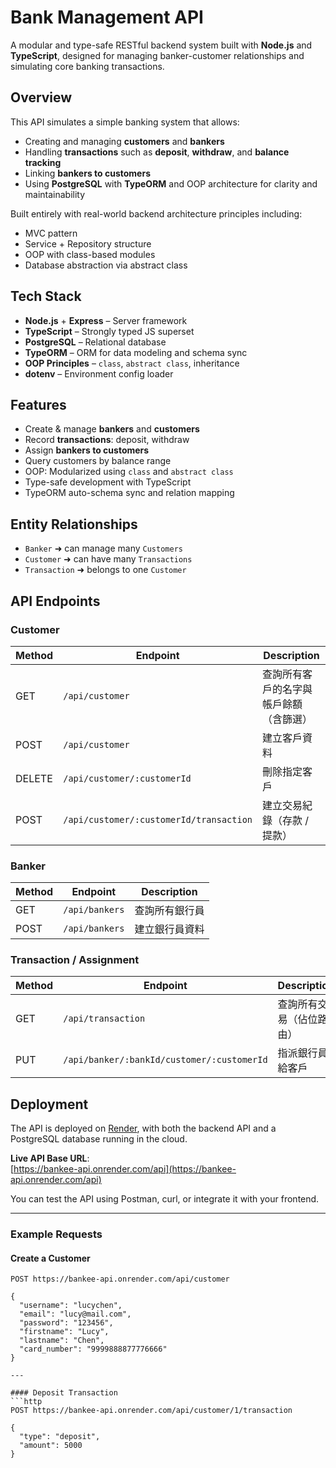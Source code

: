 # Bank Management API

A modular and type-safe RESTful backend system built with **Node.js** and **TypeScript**, designed for managing banker-customer relationships and simulating core banking transactions.

## Overview

This API simulates a simple banking system that allows:
- Creating and managing **customers** and **bankers**
- Handling **transactions** such as **deposit**, **withdraw**, and **balance tracking**
- Linking **bankers to customers**
- Using **PostgreSQL** with **TypeORM** and OOP architecture for clarity and maintainability

Built entirely with real-world backend architecture principles including:
- MVC pattern  
- Service + Repository structure  
- OOP with class-based modules  
- Database abstraction via abstract class

## Tech Stack

- **Node.js** + **Express** – Server framework
- **TypeScript** – Strongly typed JS superset
- **PostgreSQL** – Relational database
- **TypeORM** – ORM for data modeling and schema sync
- **OOP Principles** – `class`, `abstract class`, inheritance
- **dotenv** – Environment config loader

## Features

- Create & manage **bankers** and **customers**
- Record **transactions**: deposit, withdraw
- Assign **bankers to customers**
- Query customers by balance range
- OOP: Modularized using `class` and `abstract class`
- Type-safe development with TypeScript
- TypeORM auto-schema sync and relation mapping

##  Entity Relationships

- `Banker` ➜ can manage many `Customers`
- `Customer` ➜ can have many `Transactions`
- `Transaction` ➜ belongs to one `Customer`

## API Endpoints

### Customer

| Method | Endpoint                                 | Description                            |
|--------|------------------------------------------|----------------------------------------|
| GET    | `/api/customer`                          | 查詢所有客戶的名字與帳戶餘額（含篩選）  |
| POST   | `/api/customer`                          | 建立客戶資料                            |
| DELETE | `/api/customer/:customerId`              | 刪除指定客戶                            |
| POST   | `/api/customer/:customerId/transaction`  | 建立交易紀錄（存款 / 提款）             |

### Banker

| Method | Endpoint        | Description        |
|--------|-----------------|--------------------|
| GET    | `/api/bankers`  | 查詢所有銀行員     |
| POST   | `/api/bankers`  | 建立銀行員資料     |

### Transaction / Assignment

| Method | Endpoint                                           | Description                           |
|--------|----------------------------------------------------|---------------------------------------|
| GET    | `/api/transaction`                                 | 查詢所有交易（佔位路由）               |
| PUT    | `/api/banker/:bankId/customer/:customerId`         | 指派銀行員給客戶                     |

## Deployment

The API is deployed on [Render](https://render.com), with both the backend API and a PostgreSQL database running in the cloud.

**Live API Base URL**:  
[https://bankee-api.onrender.com/api](https://bankee-api.onrender.com/api)

You can test the API using Postman, curl, or integrate it with your frontend.

---

### Example Requests

#### Create a Customer
```http
POST https://bankee-api.onrender.com/api/customer

{
  "username": "lucychen",
  "email": "lucy@mail.com",
  "password": "123456",
  "firstname": "Lucy",
  "lastname": "Chen",
  "card_number": "9999888877776666"
}

---

#### Deposit Transaction
```http
POST https://bankee-api.onrender.com/api/customer/1/transaction

{
  "type": "deposit",
  "amount": 5000
}


